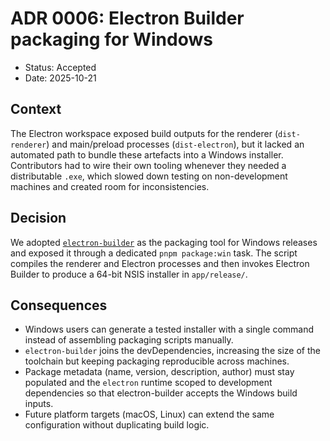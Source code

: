 # ADR 0006: Electron Builder packaging for Windows

- Status: Accepted
- Date: 2025-10-21

## Context

The Electron workspace exposed build outputs for the renderer (`dist-renderer`) and main/preload processes (`dist-electron`), but it lacked an automated path to bundle these artefacts into a Windows installer. Contributors had to wire their own tooling whenever they needed a distributable `.exe`, which slowed down testing on non-development machines and created room for inconsistencies.

## Decision

We adopted [`electron-builder`](https://www.electron.build/) as the packaging tool for Windows releases and exposed it through a dedicated `pnpm package:win` task. The script compiles the renderer and Electron processes and then invokes Electron Builder to produce a 64-bit NSIS installer in `app/release/`.

## Consequences

- Windows users can generate a tested installer with a single command instead of assembling packaging scripts manually.
- `electron-builder` joins the devDependencies, increasing the size of the toolchain but keeping packaging reproducible across machines.
- Package metadata (name, version, description, author) must stay populated and the `electron` runtime scoped to development dependencies so that electron-builder accepts the Windows build inputs.
- Future platform targets (macOS, Linux) can extend the same configuration without duplicating build logic.
